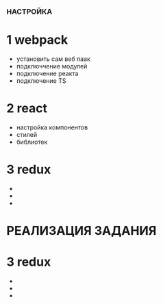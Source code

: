 
### НАСТРОЙКА

# 1 webpack
- установить сам веб паак
- подключчение модулей
- подключение реакта
- подключение TS

# 2 react
- настройка компонентов
- стилей
- библиотек

# 3 redux
- 
-
-


# РЕАЛИЗАЦИЯ ЗАДАНИЯ

# 3 redux 
-
-
-
